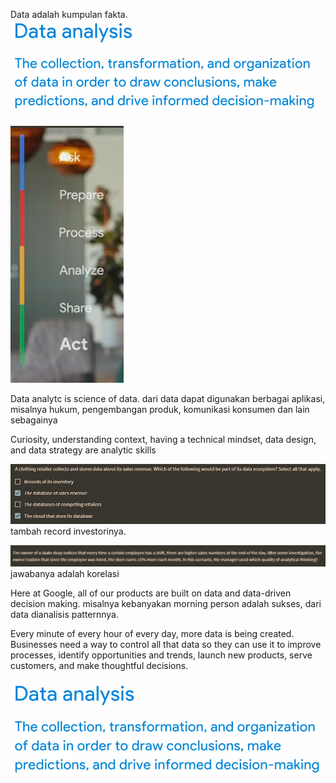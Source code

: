 Data adalah kumpulan fakta.
![8cb782e329d2133930921bea14753016.png](../../../_resources/8cb782e329d2133930921bea14753016.png)

![201a8f164733eb197b553c444214c28d.png](../../../_resources/201a8f164733eb197b553c444214c28d.png)

Data analytc is science of data. dari data dapat digunakan berbagai aplikasi, misalnya hukum, pengembangan produk, komunikasi konsumen dan lain sebagainya

Curiosity, understanding context, having a technical mindset, data design, and data strategy are analytic skills

![f229e63b8f3475b3834da33e163bc40f.png](../../../_resources/f229e63b8f3475b3834da33e163bc40f.png)
tambah record investorinya.

![ed4bc7a0c33d7126b8ecb33a9624e0b7.png](../../../_resources/ed4bc7a0c33d7126b8ecb33a9624e0b7.png)
jawabanya adalah korelasi 

Here at Google, all of our products are built on data and data-driven decision making. misalnya kebanyakan morning person adalah sukses, dari data dianalisis patternnya.

Every minute of every hour of every day, more data is being created. Businesses need a way to control all that data so they can use it to improve processes, identify opportunities and trends, launch new products, serve customers, and make thoughtful decisions.

![a71fe2c5dfb566cc703e978d111688a0.png](../../../_resources/a71fe2c5dfb566cc703e978d111688a0.png)

